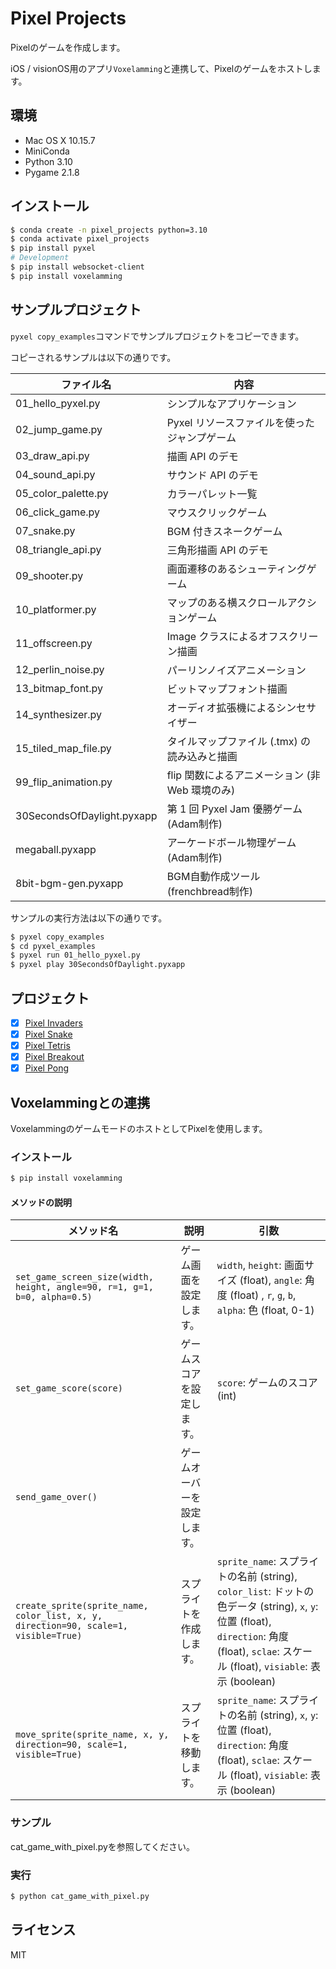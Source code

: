# Pixel Projects

Pixelのゲームを作成します。

iOS / visionOS用のアプリ`Voxelamming`と連携して、Pixelのゲームをホストします。

## 環境

- Mac OS X 10.15.7
- MiniConda
- Python 3.10
- Pygame 2.1.8

## インストール

```bash
$ conda create -n pixel_projects python=3.10
$ conda activate pixel_projects
$ pip install pyxel
# Development
$ pip install websocket-client
$ pip install voxelamming
```

## サンプルプロジェクト

`pyxel copy_examples`コマンドでサンプルプロジェクトをコピーできます。

コピーされるサンプルは以下の通りです。

|ファイル名|内容|
| ---- | ---- |
|01_hello_pyxel.py|シンプルなアプリケーション|
|02_jump_game.py|Pyxel リソースファイルを使ったジャンプゲーム|
|03_draw_api.py|描画 API のデモ|
|04_sound_api.py|サウンド API のデモ|
|05_color_palette.py|カラーパレット一覧|
|06_click_game.py|マウスクリックゲーム|
|07_snake.py|BGM 付きスネークゲーム|
|08_triangle_api.py|三角形描画 API のデモ|
|09_shooter.py|画面遷移のあるシューティングゲーム|
|10_platformer.py|マップのある横スクロールアクションゲーム|
|11_offscreen.py|Image クラスによるオフスクリーン描画|
|12_perlin_noise.py|パーリンノイズアニメーション|
|13_bitmap_font.py|ビットマップフォント描画|
|14_synthesizer.py|オーディオ拡張機によるシンセサイザー|
|15_tiled_map_file.py|タイルマップファイル (.tmx) の読み込みと描画|
|99_flip_animation.py|flip 関数によるアニメーション (非 Web 環境のみ)|
|30SecondsOfDaylight.pyxapp|第 1 回 Pyxel Jam 優勝ゲーム (Adam制作)|
|megaball.pyxapp|アーケードボール物理ゲーム (Adam制作)|
|8bit-bgm-gen.pyxapp|BGM自動作成ツール (frenchbread制作)|

サンプルの実行方法は以下の通りです。

```bash
$ pyxel copy_examples
$ cd pyxel_examples
$ pyxel run 01_hello_pyxel.py
$ pyxel play 30SecondsOfDaylight.pyxapp
```

## プロジェクト

- [x] [Pixel Invaders]()
- [x] [Pixel Snake]()
- [x] [Pixel Tetris]()
- [x] [Pixel Breakout]()
- [x] [Pixel Pong]()

## Voxelammingとの連携

VoxelammingのゲームモードのホストとしてPixelを使用します。

### インストール

```bash
$ pip install voxelamming
```

#### メソッドの説明

| メソッド名                                                                               | 説明 | 引数                                                                                                                                                                |
|-------------------------------------------------------------------------------------|---|-------------------------------------------------------------------------------------------------------------------------------------------------------------------|
| `set_game_screen_size(width, height, angle=90, r=1, g=1, b=0, alpha=0.5)`           | ゲーム画面を設定します。 | `width`, `height`: 画面サイズ (float), `angle`: 角度 (float) , `r`, `g`, `b`, `alpha`: 色 (float, 0-1)                                                                    |
| `set_game_score(score)`                                                             | ゲームスコアを設定します。 | `score`: ゲームのスコア(int)                                                                                                                                             |
| `send_game_over()`                                                                  | ゲームオーバーを設定します。 |                                                                                                                                                                   |
| `create_sprite(sprite_name, color_list, x, y, direction=90, scale=1, visible=True)` | スプライトを作成します。 | `sprite_name`: スプライトの名前 (string), `color_list`: ドットの色データ (string), `x`, `y`: 位置 (float), `direction`: 角度 (float), `sclae`: スケール (float), `visiable`: 表示 (boolean) |
| `move_sprite(sprite_name, x, y, direction=90, scale=1, visible=True)`               | スプライトを移動します。 | `sprite_name`: スプライトの名前 (string), `x`, `y`: 位置 (float), `direction`: 角度 (float), `sclae`: スケール (float), `visiable`: 表示 (boolean)                                  |

### サンプル

cat_game_with_pixel.pyを参照してください。

### 実行

```bash
$ python cat_game_with_pixel.py
```


## ライセンス

MIT
